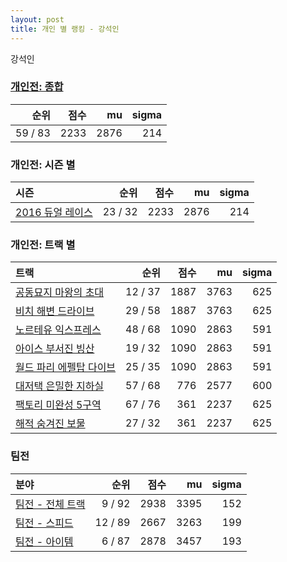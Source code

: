 ```yaml
---
layout: post
title: 개인 별 랭킹 - 강석인
---
```


강석인

### [개인전: 종합](../singles-full)

| 순위 | 점수 | mu | sigma |
|---:|---:|---:|---:|
| 59 / 83 | 2233 | 2876 | 214 |

### 개인전: 시즌 별

| 시즌 | 순위 | 점수 | mu | sigma |
|:---|---:|---:|---:|---:|
| [2016 듀얼 레이스](../singles-s2016_1) | 23 / 32 | 2233 | 2876 | 214 |

### 개인전: 트랙 별

| 트랙 | 순위 | 점수 | mu | sigma |
|:---|---:|---:|---:|---:|
| [공동묘지 마왕의 초대](../mawang) | 12 / 37 | 1887 | 3763 | 625 |
| [비치 해변 드라이브](../haebyun) | 29 / 58 | 1887 | 3763 | 625 |
| [노르테유 익스프레스](../noex) | 48 / 68 | 1090 | 2863 | 591 |
| [아이스 부서진 빙산](../boobing) | 19 / 32 | 1090 | 2863 | 591 |
| [월드 파리 에펠탑 다이브](../eifel) | 25 / 35 | 1090 | 2863 | 591 |
| [대저택 은밀한 지하실](../jeotaek) | 57 / 68 | 776 | 2577 | 600 |
| [팩토리 미완성 5구역](../district5) | 67 / 76 | 361 | 2237 | 625 |
| [해적 숨겨진 보물](../haesumbo) | 27 / 32 | 361 | 2237 | 625 |

### 팀전

| 분야 | 순위 | 점수 | mu | sigma |
|:---|---:|---:|---:|---:|
| [팀전 - 전체 트랙](../team-full) | 9 / 92 | 2938 | 3395 | 152 |
| [팀전 - 스피드](../team-speed) | 12 / 89 | 2667 | 3263 | 199 |
| [팀전 - 아이템](../team-item) | 6 / 87 | 2878 | 3457 | 193 |
